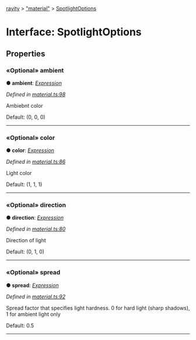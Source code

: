 [rayity](../README.md) > ["material"](../modules/_material_.md) > [SpotlightOptions](../interfaces/_material_.spotlightoptions.md)



# Interface: SpotlightOptions


## Properties
<a id="ambient"></a>

### «Optional» ambient

**●  ambient**:  *[Expression](_expression_.expression.md)* 

*Defined in [material.ts:98](https://github.com/gribbet/rayity/blob/b9938d8/src/material.ts#L98)*



Ambiebnt color

Default: (0, 0, 0)




___

<a id="color"></a>

### «Optional» color

**●  color**:  *[Expression](_expression_.expression.md)* 

*Defined in [material.ts:86](https://github.com/gribbet/rayity/blob/b9938d8/src/material.ts#L86)*



Light color

Default: (1, 1, 1)




___

<a id="direction"></a>

### «Optional» direction

**●  direction**:  *[Expression](_expression_.expression.md)* 

*Defined in [material.ts:80](https://github.com/gribbet/rayity/blob/b9938d8/src/material.ts#L80)*



Direction of light

Default: (0, 1, 0)




___

<a id="spread"></a>

### «Optional» spread

**●  spread**:  *[Expression](_expression_.expression.md)* 

*Defined in [material.ts:92](https://github.com/gribbet/rayity/blob/b9938d8/src/material.ts#L92)*



Spread factor that specifies light hardness. 0 for hard light (sharp shadows), 1 for ambient light only

Default: 0.5




___


